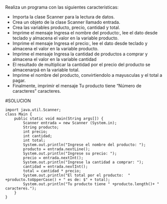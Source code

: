 Realiza un programa con las siguientes características:

* Importa la clase Scanner para la lectura de datos.
* Crea un objeto de la clase Scanner llamado entrada.
* Crea las variables producto, precio, cantidad y total.
* Imprime el mensaje Ingresa el nombre del producto:, lee el dato desde teclado y almacena el valor en la variable producto.
* Imprime el mensaje Ingresa el precio:, lee el dato desde teclado y almacena el valor en la variable producto.
* Imprime el mensaje Ingresa la cantidad de productos a comprar y almacena el valor en la variable cantidad
* El resultado de multiplicar la cantidad por el precio del producto se almacenarpá en la variable total.
* Imprime el nombre del producto, convirtiendolo a mayusculas y el total a pagar.
* Finalmente, imprimir el mensaje Tu producto tiene “Número de caracteres” caracteres.





#SOLUCION

    import java.util.Scanner;
    class Main {
        public static void main(String args[]) {
            Scanner entrada = new Scanner (System.in);
            String producto;
            int precio;
            int cantidad;
            int total;
            System.out.println("Ingrese el nombre del producto: ");
            producto = entrada.nextLine();
            System.out.println("Ingrese su precio: ");
            precio = entrada.nextInt();
            System.out.println("Ingrese la cantidad a comprar: ");
            cantidad = entrada.nextInt();
            total = cantidad * precio;
            System.out.println("El total por el producto:  " +producto.toUpperCase() + " es de: $" + total);
            System.out.println("Tu producto tiene " +producto.length()+ " caracteres.");
        }
    }
